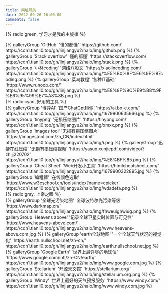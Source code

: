 ```yaml
---
title: 网址导航
date: 2022-09-26 16:00:00
comments: false
---
```

{% radio green, 学习才是我的主旋律 %}
<div class="gallery-group-main">
{% galleryGroup 'GitHub' '懂的都懂' 'https://github.com/' https://cdn1.tianli0.top/gh/linjiangyu2/halo/img/github.png  %}
{% galleryGroup 'Srack overflow' '懂的都懂' 'https://stackoverflow.com/' https://cdn1.tianli0.top/gh/linjiangyu2/halo/img/stack.png  %}
{% galleryGroup '小林coding' '网络八股文' 'https://xiaolincoding.com/' https://cdn1.tianli0.top/gh/linjiangyu2/halo/img/%E5%B0%8F%E6%9E%97coding.png  %}
{% galleryGroup '菜鸟教程' '各种IT基础' 'https://www.runoob.com/' https://cdn1.tianli0.top/gh/linjiangyu2/halo/img/%E8%8F%9C%E9%B8%9F%E6%95%99%E7%A8%8B.png %}
</div>
{% radio cyan, 好用的工具 %}
<div class="gallery-group-main">
{% galleryGroup '博弈AI' '国产ChatGpt镜像' 'https://ai.bo-e.com/' https://cdn1.tianli0.top/gh/linjiangyu2/halo/img/1679900635966.jpg %}
{% galleryGroup 'tinypng' '无损压缩图片' 'https://tinypng.com/' https://cdn1.tianli0.top/gh/linjiangyu2/halo/img/xmxx.png  %}
{% galleryGroup 'images tool' '无损有损压缩图片' 'https://imagestool.com/zh_CN/index.html' https://cdn1.tianli0.top/gh/linjiangyu2/halo/img/i.png  %}
{% galleryGroup '迅捷在线压缩' '无损有损压缩视频' 'https://yasuo.xunjiepdf.com/video/?zhljj220702' https://cdn1.tianli0.top/gh/linjiangyu2/halo/img/%E8%BF%85.png  %}
{% galleryGroup 'Cheat Sheet' 'Web开发小工具' 'https://htmlcheatsheet.com/' https://cdn1.tianli0.top/gh/linjiangyu2/halo/img/1679900322895.jpg  %}
{% galleryGroup '编程狮' '在线颜色选取' 'https://www.w3cschool.cn/tools/index?name=cpicker' https://cdn1.tianli0.top/gh/linjiangyu2/halo/img/wdadefa.png  %}
</div>
{% radio gray, 上帝之眼 %}
<div class="gallery-group-main">
{% galleryGroup '全球光污染地图' '全球波特尔光污染等级' 'https://www.darkmap.cn/' https://cdn1.tianli0.top/gh/linjiangyu2/halo/img/fhweuighwiug.png  %}
{% galleryGroup 'Heavens above' '记录全球卫星实时位置与可见性' 'https://www.heavens-above.com/' https://cdn1.tianli0.top/gh/linjiangyu2/halo/img/www.heavens-above.com.jpg  %}
{% galleryGroup 'earth全球地图' '一个全球天气状况的视觉化' 'https://earth.nullschool.net/zh-cn/' https://cdn1.tianli0.top/gh/linjiangyu2/halo/img/earth.nullschool.net.jpg  %}
{% galleryGroup 'Google Earth' '世界上最详尽的地球仪' 'https://www.google.com/intl/zh-CN/earth/' https://cdn1.tianli0.top/gh/linjiangyu2/halo/img/www.google.com.jpg  %}
{% galleryGroup 'Stellarium' '开源天文馆' 'https://stellarium.org/' https://cdn1.tianli0.top/gh/linjiangyu2/halo/img/stellarium.org.png  %}
{% galleryGroup 'Windy' '世界上最好的天气预报服务' 'https://www.windy.com/' https://cdn1.tianli0.top/gh/linjiangyu2/halo/img/www.windy.com.jpg %}
</div>
